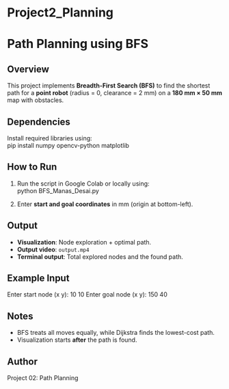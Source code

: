 # Project2_Planning
# Path Planning using BFS

## Overview  
This project implements **Breadth-First Search (BFS)** to find the shortest path for a **point robot** (radius = 0, clearance = 2 mm) on a **180 mm × 50 mm** map with obstacles.

## Dependencies  
Install required libraries using:  
pip install numpy opencv-python matplotlib

## How to Run  
1. Run the script in Google Colab or locally using:  
python BFS_Manas_Desai.py

2. Enter **start and goal coordinates** in mm (origin at bottom-left).  

## Output  
- **Visualization**: Node exploration + optimal path.  
- **Output video**: `output.mp4`  
- **Terminal output**: Total explored nodes and the found path.

## Example Input  
Enter start node (x y): 10 10
Enter goal node (x y): 150 40

## Notes  
- BFS treats all moves equally, while Dijkstra finds the lowest-cost path.  
- Visualization starts **after** the path is found.  

## Author  
Project 02: Path Planning  
